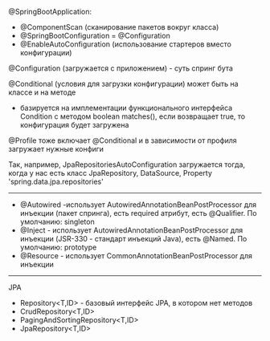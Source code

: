@SpringBootApplication:
  - @ComponentScan (сканирование пакетов вокруг класса)
  - @SpringBootConfiguration = @Configuration
  - @EnableAutoConfiguration (использование стартеров вместо конфигурации)
  
@Configuration (загружается с приложением) - суть спринг бута

@Conditional (условия для загрузки конфигурации) может быть на классе и на методе
 - базируется на имплементации функционального интерфейса Condition с методом boolean matches(), если возвращает true, то конфигурация будет загружена
 
@Profile тоже включает @Conditional и в зависимости от профиля загружает нужные конфиги

Так, например, JpaRepositoriesAutoConfiguration загружается тогда, когда у нас есть класс JpaRepository, DataSource, Property 'spring.data.jpa.repositories'

-------------------------------------------------------

- @Autowired -использует AutowiredAnnotationBeanPostProcessor для инъекции (пакет спринга), есть required атрибут, есть @Qualifier. По умолчанию: singleton
- @Inject - использует AutowiredAnnotationBeanPostProcessor для инъекции (JSR-330 - стандарт инъекций Java), есть @Named. По умолчанию: prototype
- @Resource - использует CommonAnnotationBeanPostProcessor для инъекции

-------------------------------------------------------

JPA

- Repository<T,ID> - базовый интерфейс JPA, в котором нет методов
- CrudRepository<T,ID>
- PagingAndSortingRepository<T,ID>
- JpaRepository<T,ID>
